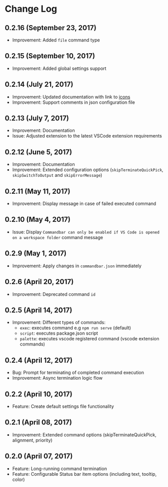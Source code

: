 # Change Log

## 0.2.16 (September 23, 2017)
- Improvement: Added `file` command type

## 0.2.15 (September 10, 2017)
- Improvement: Added global settings support

## 0.2.14 (July 21, 2017)
- Improvement: Updated documentation with link to [icons](https://octicons.github.com/)
- Improvement: Support comments in json configuration file

## 0.2.13 (July 7, 2017)
- Improvement: Documentation
- Issue: Adjusted extension to the latest VSCode extension requirements

## 0.2.12 (June 5, 2017)
- Improvement: Documentation
- Improvement: Extended configuration options (`skipTerminateQuickPick`, `skipSwitchToOutput` and `skipErrorMessage`)

## 0.2.11 (May 11, 2017)
- Improvement: Display message in case of failed executed command

## 0.2.10 (May 4, 2017)
- Issue: Display `Commandbar can only be enabled if VS Code is opened on a workspace folder` command message

## 0.2.9 (May 1, 2017)
- Improvement: Apply changes in `commandbar.json` immediately

## 0.2.6 (April 20, 2017)
- Improvement: Deprecated command `id`

## 0.2.5 (April 14, 2017)
- Improvement: Different types of commands:
	* `exec`: executes command e.g `npm run serve` (default)
	* `script`: executes package.json script
	* `palette`: executes vscode registered command (vscode extension commands)

## 0.2.4 (April 12, 2017)
- Bug: Prompt for terminating of completed command execution
- Improvement: Async termination logic flow

## 0.2.2 (April 10, 2017)
- Feature: Create default settings file functionality

## 0.2.1 (April 08, 2017)
- Improvement: Extended command options (skipTerminateQuickPick, alignment, priority)

## 0.2.0 (April 07, 2017)
- Feature: Long-running command termination
- Feature: Configurable Status bar item options (including text, tooltip, color)

